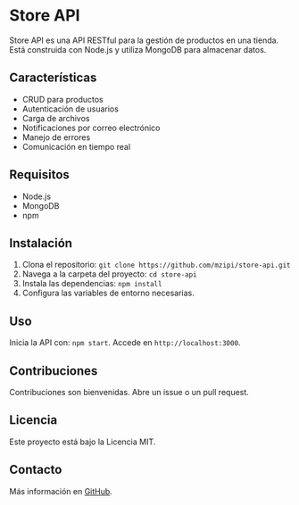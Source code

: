 # Store API

Store API es una API RESTful para la gestión de productos en una tienda. Está construida con Node.js y utiliza MongoDB para almacenar datos.

## Características

- CRUD para productos
- Autenticación de usuarios
- Carga de archivos
- Notificaciones por correo electrónico
- Manejo de errores
- Comunicación en tiempo real

## Requisitos

- Node.js
- MongoDB
- npm

## Instalación

1. Clona el repositorio: `git clone https://github.com/mzipi/store-api.git`
2. Navega a la carpeta del proyecto: `cd store-api`
3. Instala las dependencias: `npm install`
4. Configura las variables de entorno necesarias.

## Uso

Inicia la API con: `npm start`. Accede en `http://localhost:3000`.

## Contribuciones

Contribuciones son bienvenidas. Abre un issue o un pull request.

## Licencia

Este proyecto está bajo la Licencia MIT.

## Contacto

Más información en [GitHub](https://github.com/mzipi/store-api).
